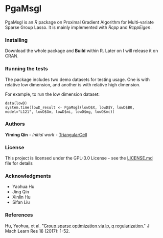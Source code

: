 # PgaMsgl

PgaMsgl is an *R* package on Proximal Gradient Algorithm for Multi-variate Sparse Group Lasso. It is mainly implemented with *Rcpp* and *RcppEigen*.

### Installing

Download the whole package and **Build** within R.
Later on I will release it on CRAN.

### Running the tests

The package includes two demo datasets for testing usage. One is with relative low dimension, and another is with relative high dimension.

For example, to run the low dimension dataset:

```
data(lowD)
system.time(lowD_result <- PgaMsgl(lowD$X, lowD$Y, lowD$B0, model="L121", lowD$Gm, lowD$mi, lowD$mg, lowD$mc))
```

### Authors

**Yiming Qin** - *Initial work* - [TriangularCell](https://github.com/TriangularCell)

### License

This project is licensed under the GPL-3.0 License - see the [LICENSE.md](LICENSE.md) file for details

### Acknowledgments

* Yaohua Hu
* Jing Qin
* Xinlin Hu
* Sifan Liu

### References

Hu, Yaohua, et al. "[Group sparse optimization via lp, q regularization.](http://www.jmlr.org/papers/volume18/15-651/15-651.pdf)" J Mach Learn Res 18 (2017): 1-52.
